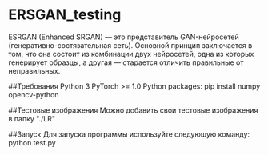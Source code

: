 # ERSGAN_testing
ESRGAN (Enhanced SRGAN) — это представитель GAN-нейросетей (генеративно-состязательная сеть). Основной принцип заключается в том, что она состоит из комбинации двух нейросетей, одна из которых генерирует образцы, а другая — старается отличить правильные от неправильных.

##Требования
Python 3
PyTorch >= 1.0
Python packages: pip install numpy opencv-python

##Тестовые изображения
Можно добавить свои тестовые изображения в папку "./LR"

##Запуск
Для запуска программы используйте следующую команду:
python test.py

